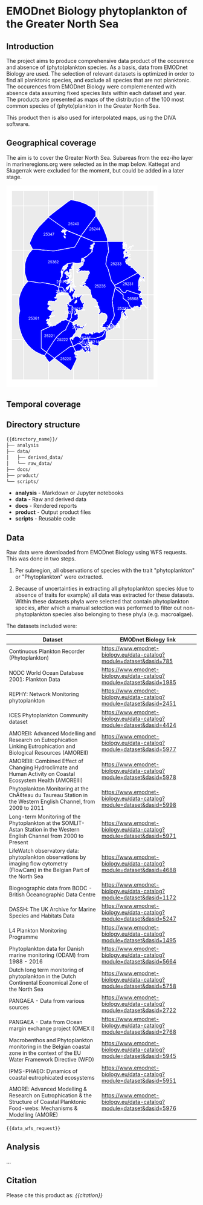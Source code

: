 # EMODnet Biology phytoplankton of the Greater North Sea

## Introduction

The project aims to produce comprehensive data product of the occurence and absence of (phyto)plankton species. As a basis, data from EMODnet Biology are used. The selection of relevant datasets is optimized in order to find all planktonic species, and exclude all species that are not planktonic. The occurences from EMODnet Biology were complemenented with absence data assuming fixed species lists within each dataset and year. The products are presented as maps of the distribution of the 100 most common species of (phyto)plankton in the Greater North Sea. 

This product then is also used for interpolated maps, using the DIVA software. 

## Geographical coverage

The aim is to cover the Greater North Sea. Subareas from the eez-iho layer in marineregions.org were selected as in the map below. Kattegat and Skagerrak were excluded for the moment, but could be added in a later stage. 

<img src="data/derived_data/regionsOfInterest.png" width="400">

## Temporal coverage

## Directory structure

```
{{directory_name}}/
├── analysis
├── data/
│   ├── derived_data/
│   └── raw_data/
├── docs/
├── product/
└── scripts/
```

* **analysis** - Markdown or Jupyter notebooks
* **data** - Raw and derived data
* **docs** - Rendered reports
* **product** - Output product files
* **scripts** - Reusable code

## Data

Raw data were downloaded from EMODnet Biology using WFS requests. This was done in two steps. 

1. Per subregion, all observations of species with the trait "phytoplankton" or "Phytoplankton" were extracted. 

2. Because of uncertainties in extracting all phytoplankton species (due to absence of traits for example) all data was extracted for these datasets. Within these datasets phyla were selected that contain phytoplankton species, after which a manual selection was performed to filter out non-phytoplankton species also belonging to these phyla (e.g. macroalgae).

The datasets included were:

| Dataset | EMODnet Biology link |
| ---------------------------- | ------------------------------------------------------------------ |
| Continuous Plankton Recorder (Phytoplankton) | https://www.emodnet-biology.eu/data-catalog?module=dataset&dasid=785 |		
| NODC World Ocean Database 2001: Plankton Data | https://www.emodnet-biology.eu/data-catalog?module=dataset&dasid=1985 |
| REPHY: Network Monitoring phytoplankton | https://www.emodnet-biology.eu/data-catalog?module=dataset&dasid=2451 |
| ICES Phytoplankton Community dataset | https://www.emodnet-biology.eu/data-catalog?module=dataset&dasid=4424 |
| AMOREII: Advanced Modelling and Research on Eutrophication Linking Eutrophication and Biological Resources (AMOREII) | https://www.emodnet-biology.eu/data-catalog?module=dataset&dasid=5977 |
| AMOREIII: Combined Effect of Changing Hydroclimate and Human Activity on Coastal Ecosystem Health (AMOREIII) | https://www.emodnet-biology.eu/data-catalog?module=dataset&dasid=5978 |
| Phytoplankton Monitoring at the ChÃ¢teau du Taureau Station in the Western English Channel, from 2009 to 2011 | https://www.emodnet-biology.eu/data-catalog?module=dataset&dasid=5998 |
| Long-term Monitoring of the Phytoplankton at the SOMLIT-Astan Station in the Western English Channel from 2000 to Present | https://www.emodnet-biology.eu/data-catalog?module=dataset&dasid=5971 |
| LifeWatch observatory data: phytoplankton observations by imaging flow cytometry (FlowCam) in the Belgian Part of the North Sea | https://www.emodnet-biology.eu/data-catalog?module=dataset&dasid=4688 |
| Biogeographic data from BODC - British Oceanographic Data Centre | https://www.emodnet-biology.eu/data-catalog?module=dataset&dasid=1172 |
| DASSH: The UK Archive for Marine Species and Habitats Data | https://www.emodnet-biology.eu/data-catalog?module=dataset&dasid=5247 |
| L4 Plankton Monitoring Programme | https://www.emodnet-biology.eu/data-catalog?module=dataset&dasid=1495 |
| Phytoplankton data for Danish marine monitoring (ODAM) from 1988 - 2016 | https://www.emodnet-biology.eu/data-catalog?module=dataset&dasid=5664 |
| Dutch long term monitoring of phytoplankton in the Dutch Continental Economical Zone of the North Sea | https://www.emodnet-biology.eu/data-catalog?module=dataset&dasid=5758 |
| PANGAEA - Data from various sources | https://www.emodnet-biology.eu/data-catalog?module=dataset&dasid=2722 |
| PANGAEA - Data from Ocean margin exchange project (OMEX I) | https://www.emodnet-biology.eu/data-catalog?module=dataset&dasid=2768 |
| Macrobenthos and Phytoplankton monitoring in the Belgian coastal zone in the context of the EU Water Framework Directive (WFD) | https://www.emodnet-biology.eu/data-catalog?module=dataset&dasid=5945 |
| IPMS-PHAEO: Dynamics of coastal eutrophicated ecosystems | https://www.emodnet-biology.eu/data-catalog?module=dataset&dasid=5951 |
| AMORE: Advanced Modelling & Research on Eutrophication & the Structure of Coastal Planktonic Food-webs: Mechanisms & Modelling (AMORE) | https://www.emodnet-biology.eu/data-catalog?module=dataset&dasid=5976 |



```
{{data_wfs_request}}
```

## Analysis

...

## Citation

Please cite this product as:
*{{citation}}*
